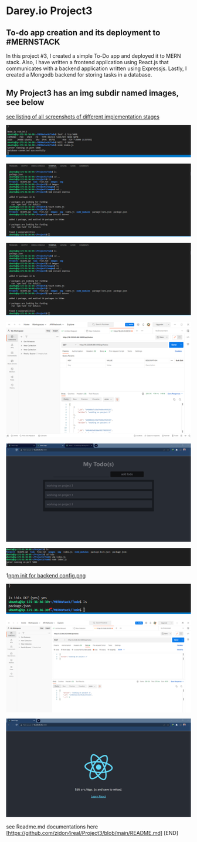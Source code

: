 # Darey.io Project3

## To-do app creation and its deployment to #MERNSTACK

In this project #3, I  created a simple To-Do app and deployed it to MERN stack. Also, I have written a frontend application using React.js that communicates with a backend application written using Expressjs. Lastly, I  created a Mongodb backend for storing tasks in a database.

## My Project3 has an img subdir named images, see below

[see listing of all screenshots of different implementation stages](https://github.com/zidon4real/MERNProject/tree/master/images)

<!-- Images -->
![backend configurn scx msg.png](https://github.com/zidon4real/MERNProject/blob/master/images/backend%20configurn%20scx%20msg.png)

![dotenv and express installation.png](https://github.com/zidon4real/MERNProject/blob/master/images/dotenv%20and%20express%20installation.png)

![express and dotenv installation.png](https://github.com/zidon4real/MERNProject/blob/master/images/express%20and%20dotenv%20installation.png)

![GET request Postman.png](https://github.com/zidon4real/MERNProject/blob/master/images/GET%20request%20Postman.png)

![My Todo(s) app created.png](https://github.com/zidon4real/MERNProject/blob/master/images/My%20Todo(s)%20app%20created.png)

![node js port 5000.png](https://github.com/zidon4real/MERNProject/blob/master/images/node%20js%20port%205000.png)

1[npm init for backend config.png](https://github.com/zidon4real/MERNProject/blob/master/images/npm%20init%20for%20backend%20config.png)

![package json installed.png](https://github.com/zidon4real/MERNProject/blob/master/images/package%20json%20installed.png)

![postman post request result.png](https://github.com/zidon4real/MERNProject/blob/master/images/postman%20post%20request%20result.png)

![react app dev.png](https://github.com/zidon4real/MERNProject/blob/master/images/react%20app%20dev.png)

see Readme.md documentations here [https://github.com/zidon4real/Project3/blob/main/README.md] [END]
